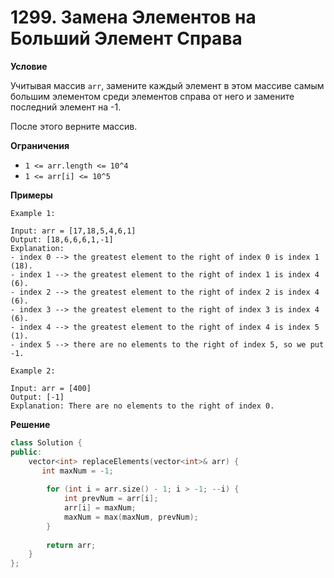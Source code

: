 # 1299. Замена Элементов на Больший Элемент Справа

**Условие**

Учитывая массив `arr`, замените каждый элемент в этом массиве самым большим элементом среди элементов справа от него и замените последний элемент на -1.

После этого верните массив.

**Ограничения**

- `1 <= arr.length <= 10^4`
- `1 <= arr[i] <= 10^5`


**Примеры**
```
Example 1:

Input: arr = [17,18,5,4,6,1]
Output: [18,6,6,6,1,-1]
Explanation: 
- index 0 --> the greatest element to the right of index 0 is index 1 (18).
- index 1 --> the greatest element to the right of index 1 is index 4 (6).
- index 2 --> the greatest element to the right of index 2 is index 4 (6).
- index 3 --> the greatest element to the right of index 3 is index 4 (6).
- index 4 --> the greatest element to the right of index 4 is index 5 (1).
- index 5 --> there are no elements to the right of index 5, so we put -1.

Example 2:

Input: arr = [400]
Output: [-1]
Explanation: There are no elements to the right of index 0.
```

**Решение**


```C++
class Solution {
public:
    vector<int> replaceElements(vector<int>& arr) {
       int maxNum = -1;
        
        for (int i = arr.size() - 1; i > -1; --i) {
            int prevNum = arr[i];
            arr[i] = maxNum;
            maxNum = max(maxNum, prevNum);
        }
        
        return arr;
    }
};
```

